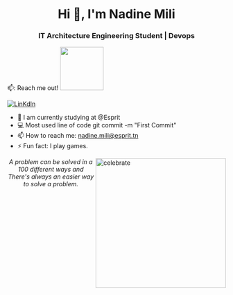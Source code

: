 <h1 align="center">Hi 👋, I'm Nadine Mili</h1>
<h3 align="center">IT Architecture Engineering Student | Devops</h3>


📫: Reach me out! <img src="https://raw.githubusercontent.com/ShahriarShafin/ShahriarShafin/main/Assets/handshake.gif" width="100px" style="max-width: 100%;">

<a href="https://www.linkedin.com/in/nadine-mili-a3435a27a/" rel="nofollow"><img src="https://img.shields.io/badge/LinkedIn-0077B5?style=for-the-badge&logo=linkedin&logoColor=white" alt="LinKdIn"></a>

- 🔭 I am currently studying at @Esprit
- 💻 Most used line of code git commit -m "First Commit"
- 📫 How to reach me: nadine.mili@esprit.tn
- ⚡  Fun fact: I play games.

<img src="https://camo.githubusercontent.com/34cc5c8b4ea4d92190f579a8f03e0b8c663b0788653bf6a378026464f5573286/68747470733a2f2f6f63746f6465782e6769746875622e636f6d2f696d616765732f6a65747061636b746f6361742e706e67" alt="celebrate" width="300" align="right" data-canonical-src="https://octodex.github.com/images/jetpacktocat.png" style="max-width: 100%;">


 <p align="center">
   <i>A problem can be solved in a 100 different ways and There's always an easier way to solve a problem.</i>
 
